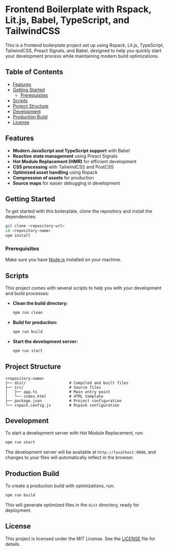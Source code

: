 # Frontend Boilerplate with Rspack, Lit.js, Babel, TypeScript, and TailwindCSS

This is a frontend boilerplate project set up using Rspack, Lit.js, TypeScript, TailwindCSS, Preact Signals, and Babel, designed to help you quickly start your development process while maintaining modern build optimizations.

## Table of Contents

- [Features](#features)
- [Getting Started](#getting-started)
  - [Prerequisites](#prerequisites)
- [Scripts](#scripts)
- [Project Structure](#project-structure)
- [Development](#development)
- [Production Build](#production-build)
- [License](#license)

## Features

- **Modern JavaScript and TypeScript support** with Babel
- **Reactive state management** using Preact Signals
- **Hot Module Replacement (HMR)** for efficient development
- **CSS processing** with TailwindCSS and PostCSS
- **Optimized asset handling** using Rspack
- **Compression of assets** for production
- **Source maps** for easier debugging in development

## Getting Started

To get started with this boilerplate, clone the repository and install the dependencies:

```bash
git clone <repository-url>
cd <repository-name>
npm install
```

### Prerequisites

Make sure you have [Node.js](https://nodejs.org/) installed on your machine.

## Scripts

This project comes with several scripts to help you with your development and build processes:

- **Clean the build directory:**
  ```bash
  npm run clean
  ```

- **Build for production:**
  ```bash
  npm run build
  ```

- **Start the development server:**
  ```bash
  npm run start
  ```

## Project Structure

```
<repository-name>
├── dist/                   # Compiled and built files
├── src/                    # Source files
│   ├── app.ts              # Main entry point
│   └── index.html          # HTML template
├── package.json            # Project configuration
└── rspack.config.js        # Rspack configuration
```

## Development

To start a development server with Hot Module Replacement, run:

```bash
npm run start
```

The development server will be available at `http://localhost:9000`, and changes to your files will automatically reflect in the browser.

## Production Build

To create a production build with optimizations, run:

```bash
npm run build
```

This will generate optimized files in the `dist` directory, ready for deployment.

## License

This project is licensed under the MIT License. See the [LICENSE](LICENSE) file for details.
